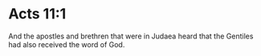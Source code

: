 # Acts 11:1

And the apostles and brethren that were in Judaea heard that the Gentiles had also received the word of God.
